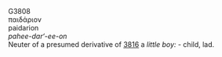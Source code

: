 <body>
  <p>G3808<br>  παιδάριον  <br> paidarion  <br><i>pahee-dar‘-ee-on </i><br>Neuter of a presumed derivative of <a href="g3816.htm">3816</a>  a <i>little</i> <i>boy:</i> - child, lad.<br></p>
 </body>